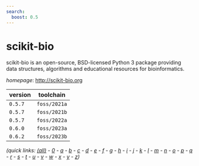 ```yaml
---
search:
  boost: 0.5
---
```

# scikit-bio

scikit-bio is an open-source, BSD-licensed Python 3 package providing data structures, algorithms and educational resources for bioinformatics.

*homepage*: <http://scikit-bio.org>

version | toolchain
--------|----------
``0.5.7`` | ``foss/2021a``
``0.5.7`` | ``foss/2021b``
``0.5.7`` | ``foss/2022a``
``0.6.0`` | ``foss/2023a``
``0.6.2`` | ``foss/2023b``


*(quick links: [(all)](../index.md) - [0](../0/index.md) - [a](../a/index.md) - [b](../b/index.md) - [c](../c/index.md) - [d](../d/index.md) - [e](../e/index.md) - [f](../f/index.md) - [g](../g/index.md) - [h](../h/index.md) - [i](../i/index.md) - [j](../j/index.md) - [k](../k/index.md) - [l](../l/index.md) - [m](../m/index.md) - [n](../n/index.md) - [o](../o/index.md) - [p](../p/index.md) - [q](../q/index.md) - [r](../r/index.md) - [s](../s/index.md) - [t](../t/index.md) - [u](../u/index.md) - [v](../v/index.md) - [w](../w/index.md) - [x](../x/index.md) - [y](../y/index.md) - [z](../z/index.md))*

